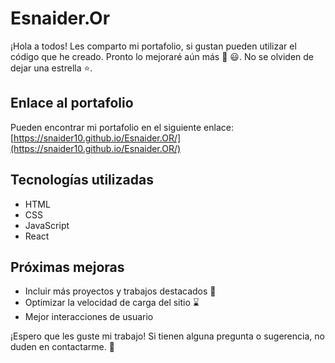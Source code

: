 # Esnaider.Or

¡Hola a todos! Les comparto mi portafolio, si gustan pueden utilizar el código que he creado. Pronto lo mejoraré aún más :rocket: :smiley:. No se olviden de dejar una estrella ⭐️.

## Enlace al portafolio

Pueden encontrar mi portafolio en el siguiente enlace: [https://snaider10.github.io/Esnaider.OR/](https://snaider10.github.io/Esnaider.OR/)

## Tecnologías utilizadas

- HTML
- CSS
- JavaScript
- React

## Próximas mejoras
- Incluir más proyectos y trabajos destacados :dart:
- Optimizar la velocidad de carga del sitio :hourglass:
- Mejor interacciones de usuario

¡Espero que les guste mi trabajo! Si tienen alguna pregunta o sugerencia, no duden en contactarme. :speech_balloon:


